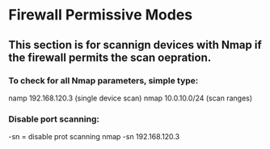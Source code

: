 # Firewall Permissive Modes

## This section is for scannign devices with Nmap if the firewall permits the scan oepration.

### To check for all Nmap parameters, simple type:

namp 192.168.120.3 (single device scan)
nmap 10.0.10.0/24 (scan ranges)

### Disable port scanning:

-sn = disable prot scanning
nmap -sn 192.168.120.3 



